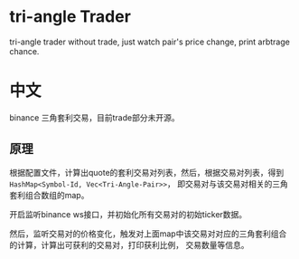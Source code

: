 # tri-angle Trader

tri-angle trader without trade, just watch pair's price change, print arbtrage chance.


# 中文

binance 三角套利交易，目前trade部分未开源。

## 原理

根据配置文件，计算出quote的套利交易对列表，然后，根据交易对列表，得到 `HashMap<Symbol-Id, Vec<Tri-Angle-Pair>>`， 即交易对与该交易对相关的三角套利组合数组的map。


开启监听binance ws接口，并初始化所有交易对的初始ticker数据。

然后，监听交易对的价格变化，触发对上面map中该交易对对应的三角套利组合的计算，计算出可获利的交易对，打印获利比例， 交易数量等信息。

